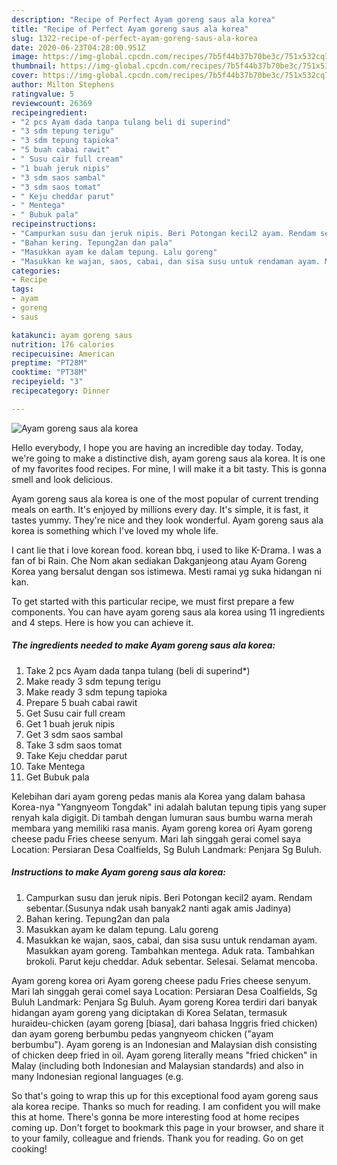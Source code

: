 ```yaml
---
description: "Recipe of Perfect Ayam goreng saus ala korea"
title: "Recipe of Perfect Ayam goreng saus ala korea"
slug: 1322-recipe-of-perfect-ayam-goreng-saus-ala-korea
date: 2020-06-23T04:28:00.951Z
image: https://img-global.cpcdn.com/recipes/7b5f44b37b70be3c/751x532cq70/ayam-goreng-saus-ala-korea-foto-resep-utama.jpg
thumbnail: https://img-global.cpcdn.com/recipes/7b5f44b37b70be3c/751x532cq70/ayam-goreng-saus-ala-korea-foto-resep-utama.jpg
cover: https://img-global.cpcdn.com/recipes/7b5f44b37b70be3c/751x532cq70/ayam-goreng-saus-ala-korea-foto-resep-utama.jpg
author: Milton Stephens
ratingvalue: 5
reviewcount: 26369
recipeingredient:
- "2 pcs Ayam dada tanpa tulang beli di superind"
- "3 sdm tepung terigu"
- "3 sdm tepung tapioka"
- "5 buah cabai rawit"
- " Susu cair full cream"
- "1 buah jeruk nipis"
- "3 sdm saos sambal"
- "3 sdm saos tomat"
- " Keju cheddar parut"
- " Mentega"
- " Bubuk pala"
recipeinstructions:
- "Campurkan susu dan jeruk nipis. Beri Potongan kecil2 ayam. Rendam sebentar.(Susunya ndak usah banyak2 nanti agak amis Jadinya)"
- "Bahan kering. Tepung2an dan pala"
- "Masukkan ayam ke dalam tepung. Lalu goreng"
- "Masukkan ke wajan, saos, cabai, dan sisa susu untuk rendaman ayam. Masukkan ayam goreng. Tambahkan mentega. Aduk rata. Tambahkan brokoli. Parut keju cheddar. Aduk sebentar. Selesai. Selamat mencoba."
categories:
- Recipe
tags:
- ayam
- goreng
- saus

katakunci: ayam goreng saus 
nutrition: 176 calories
recipecuisine: American
preptime: "PT28M"
cooktime: "PT38M"
recipeyield: "3"
recipecategory: Dinner

---
```



![Ayam goreng saus ala korea](https://img-global.cpcdn.com/recipes/7b5f44b37b70be3c/751x532cq70/ayam-goreng-saus-ala-korea-foto-resep-utama.jpg)

Hello everybody, I hope you are having an incredible day today. Today, we're going to make a distinctive dish, ayam goreng saus ala korea. It is one of my favorites food recipes. For mine, I will make it a bit tasty. This is gonna smell and look delicious.

Ayam goreng saus ala korea is one of the most popular of current trending meals on earth. It's enjoyed by millions every day. It's simple, it is fast, it tastes yummy. They're nice and they look wonderful. Ayam goreng saus ala korea is something which I've loved my whole life.

I cant lie that i love korean food. korean bbq, i used to like K-Drama. I was a fan of bi Rain. Che Nom akan sediakan Dakganjeong atau Ayam Goreng Korea yang bersalut dengan sos istimewa. Mesti ramai yg suka hidangan ni kan.


To get started with this particular recipe, we must first prepare a few components. You can have ayam goreng saus ala korea using 11 ingredients and 4 steps. Here is how you can achieve it.

<!--inarticleads1-->

##### The ingredients needed to make Ayam goreng saus ala korea:

1. Take 2 pcs Ayam dada tanpa tulang (beli di superind*)
1. Make ready 3 sdm tepung terigu
1. Make ready 3 sdm tepung tapioka
1. Prepare 5 buah cabai rawit
1. Get  Susu cair full cream
1. Get 1 buah jeruk nipis
1. Get 3 sdm saos sambal
1. Take 3 sdm saos tomat
1. Take  Keju cheddar parut
1. Take  Mentega
1. Get  Bubuk pala


Kelebihan dari ayam goreng pedas manis ala Korea yang dalam bahasa Korea-nya &#34;Yangnyeom Tongdak&#34; ini adalah balutan tepung tipis yang super renyah kala digigit. Di tambah dengan lumuran saus bumbu warna merah membara yang memiliki rasa manis. Ayam goreng korea ori Ayam goreng cheese padu Fries cheese senyum. Mari lah singgah gerai comel saya Location: Persiaran Desa Coalfields, Sg Buluh Landmark: Penjara Sg Buluh. 

<!--inarticleads2-->

##### Instructions to make Ayam goreng saus ala korea:

1. Campurkan susu dan jeruk nipis. Beri Potongan kecil2 ayam. Rendam sebentar.(Susunya ndak usah banyak2 nanti agak amis Jadinya)
1. Bahan kering. Tepung2an dan pala
1. Masukkan ayam ke dalam tepung. Lalu goreng
1. Masukkan ke wajan, saos, cabai, dan sisa susu untuk rendaman ayam. Masukkan ayam goreng. Tambahkan mentega. Aduk rata. Tambahkan brokoli. Parut keju cheddar. Aduk sebentar. Selesai. Selamat mencoba.


Ayam goreng korea ori Ayam goreng cheese padu Fries cheese senyum. Mari lah singgah gerai comel saya Location: Persiaran Desa Coalfields, Sg Buluh Landmark: Penjara Sg Buluh. Ayam goreng Korea terdiri dari banyak hidangan ayam goreng yang diciptakan di Korea Selatan, termasuk huraideu-chicken (ayam goreng [biasa], dari bahasa Inggris fried chicken) dan ayam goreng berbumbu pedas yangnyeom chicken (&#34;ayam berbumbu&#34;). Ayam goreng is an Indonesian and Malaysian dish consisting of chicken deep fried in oil. Ayam goreng literally means &#34;fried chicken&#34; in Malay (including both Indonesian and Malaysian standards) and also in many Indonesian regional languages (e.g. 

So that's going to wrap this up for this exceptional food ayam goreng saus ala korea recipe. Thanks so much for reading. I am confident you will make this at home. There's gonna be more interesting food at home recipes coming up. Don't forget to bookmark this page in your browser, and share it to your family, colleague and friends. Thank you for reading. Go on get cooking!
